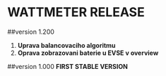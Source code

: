 # WATTMETER RELEASE

##version 1.200
1. **Uprava balancovaciho algoritmu**
2. **Oprava zobrazovani baterie u EVSE v  overview**

##version 1.000
**FIRST STABLE VERSION**


